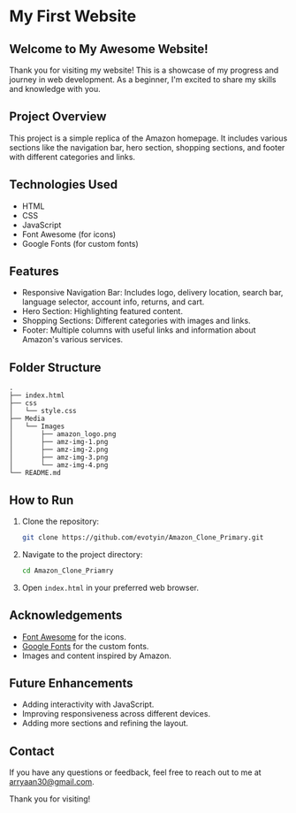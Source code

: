 # My First Website

## Welcome to My Awesome Website!

Thank you for visiting my website! This is a showcase of my progress and journey in web development. As a beginner, I'm excited to share my skills and knowledge with you.

## Project Overview

This project is a simple replica of the Amazon homepage. It includes various sections like the navigation bar, hero section, shopping sections, and footer with different categories and links.

## Technologies Used

- HTML
- CSS
- JavaScript
- Font Awesome (for icons)
- Google Fonts (for custom fonts)

## Features

- Responsive Navigation Bar: Includes logo, delivery location, search bar, language selector, account info, returns, and cart.
- Hero Section: Highlighting featured content.
- Shopping Sections: Different categories with images and links.
- Footer: Multiple columns with useful links and information about Amazon's various services.

## Folder Structure

```plaintext
.
├── index.html
├── css
│   └── style.css
├── Media
│   └── Images
│       ├── amazon_logo.png
│       ├── amz-img-1.png
│       ├── amz-img-2.png
│       ├── amz-img-3.png
│       └── amz-img-4.png
└── README.md
```

## How to Run

1. Clone the repository:
    ```sh
    git clone https://github.com/evotyin/Amazon_Clone_Primary.git
    ```
2. Navigate to the project directory:
    ```sh
    cd Amazon_Clone_Priamry
    ```
3. Open `index.html` in your preferred web browser.

## Acknowledgements

- [Font Awesome](https://fontawesome.com) for the icons.
- [Google Fonts](https://fonts.google.com) for the custom fonts.
- Images and content inspired by Amazon.

## Future Enhancements

- Adding interactivity with JavaScript.
- Improving responsiveness across different devices.
- Adding more sections and refining the layout.

## Contact

If you have any questions or feedback, feel free to reach out to me at [arryaan30@gmail.com](mailto:arryaan30@gmail.com).

Thank you for visiting!
```
